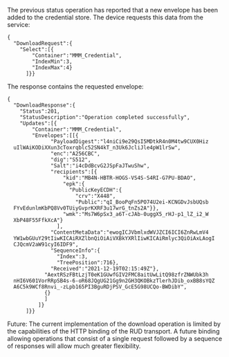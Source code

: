 
The previous status operation has reported that a new envelope has been added to
the credential store. The device requests this data from the service:


~~~~
{
  "DownloadRequest":{
    "Select":[{
        "Container":"MMM_Credential",
        "IndexMin":3,
        "IndexMax":4}
      ]}}
~~~~


The response contains the requested envelope:


~~~~
{
  "DownloadResponse":{
    "Status":201,
    "StatusDescription":"Operation completed successfully",
    "Updates":[{
        "Container":"MMM_Credential",
        "Envelopes":[[{
              "PayloadDigest":"l4niCi9e29QsI5MDtkR4n0M4tw9CUX0Hiz
  uIlWAiKODiXXun3cToxrqblc52SN4kT_n3Uk6JcliJle4pW1lrSw",
              "enc":"A256CBC",
              "dig":"S512",
              "Salt":"i4cDdBcvG2JSpFaJTwuShw",
              "recipients":[{
                  "kid":"MB4N-HBTR-HOGS-VS4S-S4RI-G7PU-BDAO",
                  "epk":{
                    "PublicKeyECDH":{
                      "crv":"X448",
                      "Public":"qI_BooPqFn5PO74U2ei-KCNGDvJsbUQsb
  FYvEdunlmKbPQ8Vv0TUiyGvprKXRF3u17wrG_tnZs2A"}},
                  "wmk":"Ms7W6pSx3_a6T-cJAb-0uggX5_rHJ-p1_lZ_i2_W
  XbP48F55FfkXcA"}
                ],
              "ContentMetaData":"ewogICJVbmlxdWVJZCI6ICI6ZnRwLmV4
  YW1wbGUuY29tIiwKICAiRXZlbnQiOiAiVXBkYXRlIiwKICAiRmlyc3QiOiAxLAogI
  CJQcmV2aW91cyI6IDF9",
              "SequenceInfo":{
                "Index":3,
                "TreePosition":716},
              "Received":"2021-12-19T02:15:49Z"},
            "AextRSzFBtLzjT0eK1GUwfGIV2FMC8aitUwLitQ98zfrZNWUbk3h
  nHI6V601VorRRpSB4s-6-oR68JQgUG21Gg9n2GH3QKOBkzTlerhJDib_oxBB8sYQZ
  A6C5k9WCf8Rnvi_-zLpb165PI3BguRDjPSV_GcE5G98UCQo-BWDibY",
            {}
            ]
          ]}
      ]}}
~~~~


Future: The current implementation of the download operation is limited by the
capabilities of the HTTP binding of the RUD transport. A future binding allowing 
operations that consist of a single request followed by a sequence of responses 
will allow much greater flexibility.

